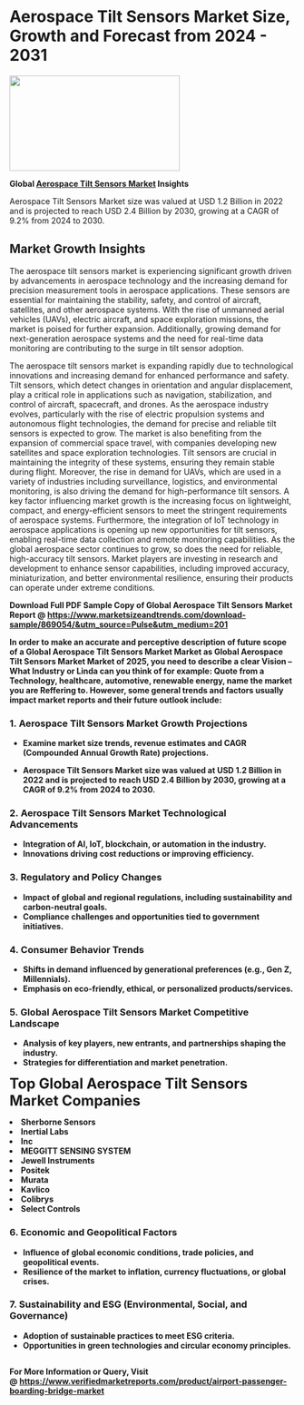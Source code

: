 <H1>Aerospace Tilt Sensors Market Size, Growth and Forecast from 2024 - 2031</H1><img class="aligncenter size-medium wp-image-584254" src="https://thirdeyenews.in/wp-content/uploads/2024/09/Global-Market-Research-300x168.jpeg" alt="" width="300" height="168" /><p><strong>Global&nbsp;<a href="https://www.marketsizeandtrends.com/download-sample/869054/&amp;utm_source=Pulse&amp;utm_medium=201">Aerospace Tilt Sensors Market</a> Insights</strong></p><p>Aerospace Tilt Sensors Market size was valued at USD 1.2 Billion in 2022 and is projected to reach USD 2.4 Billion by 2030, growing at a CAGR of 9.2% from 2024 to 2030.</p><p><h2>Market Growth Insights</h2> <p>The aerospace tilt sensors market is experiencing significant growth driven by advancements in aerospace technology and the increasing demand for precision measurement tools in aerospace applications. These sensors are essential for maintaining the stability, safety, and control of aircraft, satellites, and other aerospace systems. With the rise of unmanned aerial vehicles (UAVs), electric aircraft, and space exploration missions, the market is poised for further expansion. Additionally, growing demand for next-generation aerospace systems and the need for real-time data monitoring are contributing to the surge in tilt sensor adoption.</p> <p><strong></strong></p> <p>The aerospace tilt sensors market is expanding rapidly due to technological innovations and increasing demand for enhanced performance and safety. Tilt sensors, which detect changes in orientation and angular displacement, play a critical role in applications such as navigation, stabilization, and control of aircraft, spacecraft, and drones. As the aerospace industry evolves, particularly with the rise of electric propulsion systems and autonomous flight technologies, the demand for precise and reliable tilt sensors is expected to grow. The market is also benefiting from the expansion of commercial space travel, with companies developing new satellites and space exploration technologies. Tilt sensors are crucial in maintaining the integrity of these systems, ensuring they remain stable during flight. Moreover, the rise in demand for UAVs, which are used in a variety of industries including surveillance, logistics, and environmental monitoring, is also driving the demand for high-performance tilt sensors. A key factor influencing market growth is the increasing focus on lightweight, compact, and energy-efficient sensors to meet the stringent requirements of aerospace systems. Furthermore, the integration of IoT technology in aerospace applications is opening up new opportunities for tilt sensors, enabling real-time data collection and remote monitoring capabilities. As the global aerospace sector continues to grow, so does the need for reliable, high-accuracy tilt sensors. Market players are investing in research and development to enhance sensor capabilities, including improved accuracy, miniaturization, and better environmental resilience, ensuring their products can operate under extreme conditions. <p><strong></p><p><span class=""><strong>Download Full PDF Sample Copy of Global Aerospace Tilt Sensors Market Report</strong> @ <a href="https://www.marketsizeandtrends.com/download-sample/869054/&amp;utm_source=Pulse&amp;utm_medium=201" target="_blank">https://www.marketsizeandtrends.com/download-sample/869054/&amp;utm_source=Pulse&amp;utm_medium=201</a></span></p><p>In order to make an accurate and perceptive description of future scope of a Global&nbsp;Aerospace Tilt Sensors Market Market as Global&nbsp;Aerospace Tilt Sensors Market Market of 2025, you need to describe a clear Vision &ndash; What Industry or Linda can you think of for example: Quote from a Technology, healthcare, automotive, renewable energy, name the market you are Reffering to. However, some general trends and factors usually impact market reports and their future outlook include:</p><h3>1.&nbsp;<strong>Aerospace Tilt Sensors Market Growth Projections</strong></h3><ul><li>Examine market size trends, revenue estimates and CAGR (Compounded Annual Growth Rate) projections.</li><li><p>Aerospace Tilt Sensors Market size was valued at USD 1.2 Billion in 2022 and is projected to reach USD 2.4 Billion by 2030, growing at a CAGR of 9.2% from 2024 to 2030.</p></li></ul><h3>2.&nbsp;<strong>Aerospace Tilt Sensors Market Technological Advancements</strong></h3><ul><li>Integration of AI, IoT, blockchain, or automation in the industry.</li><li>Innovations driving cost reductions or improving efficiency.</li></ul><h3>3.&nbsp;<strong>Regulatory and Policy Changes</strong></h3><ul><li>Impact of global and regional regulations, including sustainability and carbon-neutral goals.</li><li>Compliance challenges and opportunities tied to government initiatives.</li></ul><h3>4.&nbsp;<strong>Consumer Behavior Trends</strong></h3><ul><li>Shifts in demand influenced by generational preferences (e.g., Gen Z, Millennials).</li><li>Emphasis on eco-friendly, ethical, or personalized products/services.</li></ul><h3>5.&nbsp;<strong>Global Aerospace Tilt Sensors Market Competitive Landscape</strong></h3><ul><li>Analysis of key players, new entrants, and partnerships shaping the industry.</li><li>Strategies for differentiation and market penetration.</li></ul><p data-pm-slice="1 1 []"><span style="color: inherit; font-family: inherit; font-size: 25px;">Top Global Aerospace Tilt Sensors Market Companies</span></p><div class="" data-test-id=""><p><li>Sherborne Sensors</li><li> Inertial Labs</li><li> Inc</li><li> MEGGITT SENSING SYSTEM</li><li> Jewell Instruments</li><li> Positek</li><li> Murata</li><li> Kavlico</li><li> Colibrys</li><li> Select Controls</li></p></div><h3>6.&nbsp;<strong>Economic and Geopolitical Factors</strong></h3><ul><li>Influence of global economic conditions, trade policies, and geopolitical events.</li><li>Resilience of the market to inflation, currency fluctuations, or global crises.</li></ul><h3>7.&nbsp;<strong>Sustainability and ESG (Environmental, Social, and Governance)</strong></h3><ul><li>Adoption of sustainable practices to meet ESG criteria.</li><li>Opportunities in green technologies and circular economy principles.</li></ul><h2><strong style="font-size: 14px;">For More Information or Query, Visit @&nbsp;</strong><a style="background-color: #ffffff; font-size: 14px;" href="https://www.marketsizeandtrends.com/report/aerospace-tilt-sensors-market/" target="_blank">https://www.verifiedmarketreports.com/product/airport-passenger-boarding-bridge-market</a></h2>
